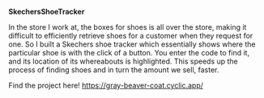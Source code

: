 **SkechersShoeTracker**

In the store I work at, the boxes for shoes is all over the store, making it difficult to efficiently retrieve shoes for a customer when they request for one. So I built a Skechers shoe tracker which essentially shows where the particular shoe is with the click of a button. You enter the code to find it, and its location of its whereabouts is highlighted. This speeds up the process of finding shoes and in turn the amount we sell, faster.

Find the project here! 
https://gray-beaver-coat.cyclic.app/

